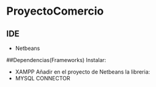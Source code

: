 # ProyectoComercio

## IDE
- Netbeans

##Dependencias(Frameworks)
Instalar:
- XAMPP
Añadir en el proyecto de Netbeans la libreria:
- MYSQL CONNECTOR



